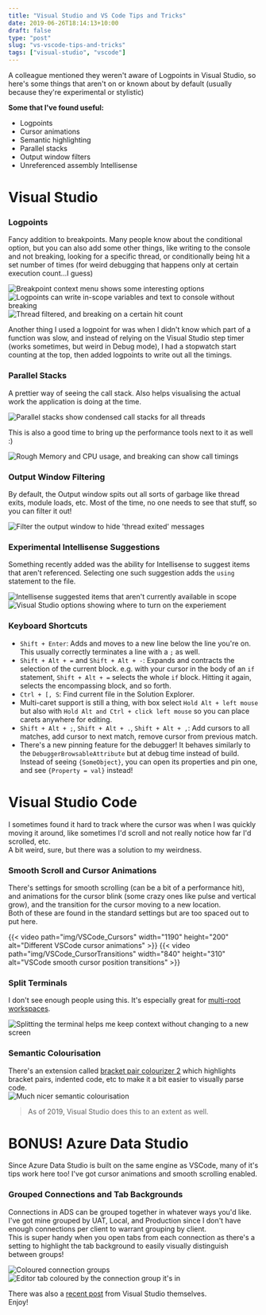 ```yaml
---
title: "Visual Studio and VS Code Tips and Tricks"
date: 2019-06-26T18:14:13+10:00
draft: false
type: "post"
slug: "vs-vscode-tips-and-tricks"
tags: ["visual-studio", "vscode"]
---
```


A colleague mentioned they weren't aware of Logpoints in Visual Studio, so here's some things that aren't on or known about by default (usually because they're experimental or stylistic)  

**Some that I've found useful:**   

- Logpoints  
- Cursor animations  
- Semantic highlighting
- Parallel stacks
- Output window filters
- Unreferenced assembly Intellisense  

<!--more-->  

# Visual Studio  
### Logpoints  
Fancy addition to breakpoints. Many people know about the conditional option, but you can also add some other things, like writing to the console and not breaking, looking for a specific thread, or conditionally being hit a set number of times (for weird debugging that happens only at certain execution count...I guess)  

![Breakpoint context menu shows some interesting options](img/VS_BreakpointContextMenu.png)
![Logpoints can write in-scope variables and text to console without breaking](img/VS_Logpoints.png)
![Thread filtered, and breaking on a certain hit count](img/VS_FilterBreakpoint.png)

Another thing I used a logpoint for was when I didn't know which part of a function was slow, and instead of relying on the Visual Studio step timer (works sometimes, but weird in Debug mode), I had a stopwatch start counting at the top, then added logpoints to write out all the timings.  

### Parallel Stacks  
A prettier way of seeing the call stack. Also helps visualising the actual work the application is doing at the time.  

![Parallel stacks show condensed call stacks for all threads](img/VS_ParallelStacks.png)

This is also a good time to bring up the performance tools next to it as well :) 

![Rough Memory and CPU usage, and breaking can show call timings](img/VS_DiagnosticTools.png)

### Output Window Filtering
By default, the Output window spits out all sorts of garbage like thread exits, module loads, etc. Most of the time, no one needs to see that stuff, so you can filter it out!  

![Filter the output window to hide 'thread exited' messages](img/VS_OutputMessageFiltering.png)

### Experimental Intellisense Suggestions  
Something recently added was the ability for Intellisense to suggest items that aren't referenced. Selecting one such suggestion adds the `using` statement to the file.  

![Intellisense suggested items that aren't currently available in scope](img/VS_ExternalIntellisenseSuggestion_Example.png)
![Visual Studio options showing where to turn on the experiement](img/VS_ExternalIntellisenseSuggestions.png)

### Keyboard Shortcuts

- `Shift + Enter`: Adds and moves to a new line below the line you're on. This usually correctly terminates a line with a `;` as well.  
- `Shift + Alt + =` and `Shift + Alt + -`: Expands and contracts the selection of the current block. e.g. with your cursor in the body of an `if` statement, `Shift + Alt + =` selects the whole `if` block. Hitting it again, selects the encompassing block, and so forth.  
- `Ctrl + [, S`: Find current file in the Solution Explorer.  
- Multi-caret support is still a thing, with box select `Hold Alt + left mouse` but also with `Hold Alt and Ctrl + click left mouse` so you can place carets anywhere for editing.  
- `Shift + Alt + ;`, `Shift + Alt + .`, `Shift + Alt + ,`: Add cursors to all matches, add cursor to next match, remove cursor from previous match.  
- There's a new pinning feature for the debugger! It behaves similarly to the `DebuggerBrowsableAttribute` but at debug time instead of build. Instead of seeing `{SomeObject}`, you can open its properties and pin one, and see `{Property = val}` instead!


# Visual Studio Code  
I sometimes found it hard to track where the cursor was when I was quickly moving it around, like sometimes I'd scroll and not really notice how far I'd scrolled, etc.  
A bit weird, sure, but there was a solution to my weirdness.  

### Smooth Scroll and Cursor Animations
There's settings for smooth scrolling (can be a bit of a performance hit), and animations for the cursor blink (some crazy ones like pulse and vertical grow), and the transition for the cursor moving to a new location.  
Both of these are found in the standard settings but are too spaced out to put here.

{{< video path="img/VSCode_Cursors" width="1190" height="200" alt="Different VSCode cursor animations" >}}
{{< video path="img/VSCode_CursorTransitions" width="840" height="310" alt="VSCode smooth cursor position transitions" >}}

### Split Terminals  
I don't see enough people using this. It's especially great for [multi-root workspaces](https://code.visualstudio.com/docs/editor/multi-root-workspaces).  

![Splitting the terminal helps me keep context without changing to a new screen](img/VSCode_TerminalSplit.png)


### Semantic Colourisation  
There's an extension called [bracket pair colourizer 2](https://marketplace.visualstudio.com/items?itemName=CoenraadS.bracket-pair-colorizer) which highlights bracket pairs, indented code, etc to make it a bit easier to visually parse code.  
![Much nicer semantic colourisation](img/BracketPairColouriser.png)

> As of 2019, Visual Studio does this to an extent as well.  

# BONUS! Azure Data Studio  
Since Azure Data Studio is built on the same engine as VSCode, many of it's tips work here too! I've got cursor animations and smooth scrolling enabled.  

### Grouped Connections and Tab Backgrounds
Connections in ADS can be grouped together in whatever ways you'd like. I've got mine grouped by UAT, Local, and Production since I don't have enough connections per client to warrant grouping by client.  
This is super handy when you open tabs from each connection as there's a setting to highlight the tab background to easily visually distinguish between groups!  

![Coloured connection groups](img/ADS_ConnectionGrouping.png)
![Editor tab coloured by the connection group it's in](img/ADS_TabColour.png)  


There was also a [recent post](https://devblogs.microsoft.com/visualstudio/visual-studio-tips-and-tricks/) from Visual Studio themselves.  
Enjoy! 